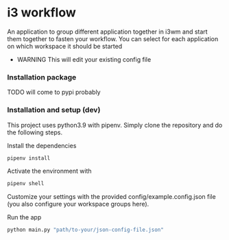 # i3 workflow
An application to group different application together in i3wm and start them together to fasten your workflow.
You can select for each application on which workspace it should be started
- WARNING This will edit your existing config file

### Installation package
TODO will come to pypi probably

### Installation and setup (dev)
This project uses python3.9 with pipenv. Simply clone the repository and do the following steps.

Install the dependencies
```bash
pipenv install
```

Activate the environment with 
```bash
pipenv shell
```
Customize your settings with the provided config/example.config.json file (you also configure your workspace groups here).

Run the app
```bash
python main.py "path/to-your/json-config-file.json"
```
